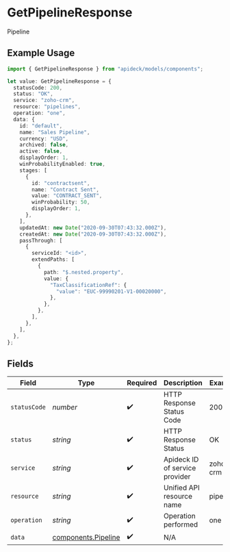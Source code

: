 # GetPipelineResponse

Pipeline

## Example Usage

```typescript
import { GetPipelineResponse } from "apideck/models/components";

let value: GetPipelineResponse = {
  statusCode: 200,
  status: "OK",
  service: "zoho-crm",
  resource: "pipelines",
  operation: "one",
  data: {
    id: "default",
    name: "Sales Pipeline",
    currency: "USD",
    archived: false,
    active: false,
    displayOrder: 1,
    winProbabilityEnabled: true,
    stages: [
      {
        id: "contractsent",
        name: "Contract Sent",
        value: "CONTRACT_SENT",
        winProbability: 50,
        displayOrder: 1,
      },
    ],
    updatedAt: new Date("2020-09-30T07:43:32.000Z"),
    createdAt: new Date("2020-09-30T07:43:32.000Z"),
    passThrough: [
      {
        serviceId: "<id>",
        extendPaths: [
          {
            path: "$.nested.property",
            value: {
              "TaxClassificationRef": {
                "value": "EUC-99990201-V1-00020000",
              },
            },
          },
        ],
      },
    ],
  },
};
```

## Fields

| Field                                                      | Type                                                       | Required                                                   | Description                                                | Example                                                    |
| ---------------------------------------------------------- | ---------------------------------------------------------- | ---------------------------------------------------------- | ---------------------------------------------------------- | ---------------------------------------------------------- |
| `statusCode`                                               | *number*                                                   | :heavy_check_mark:                                         | HTTP Response Status Code                                  | 200                                                        |
| `status`                                                   | *string*                                                   | :heavy_check_mark:                                         | HTTP Response Status                                       | OK                                                         |
| `service`                                                  | *string*                                                   | :heavy_check_mark:                                         | Apideck ID of service provider                             | zoho-crm                                                   |
| `resource`                                                 | *string*                                                   | :heavy_check_mark:                                         | Unified API resource name                                  | pipelines                                                  |
| `operation`                                                | *string*                                                   | :heavy_check_mark:                                         | Operation performed                                        | one                                                        |
| `data`                                                     | [components.Pipeline](../../models/components/pipeline.md) | :heavy_check_mark:                                         | N/A                                                        |                                                            |